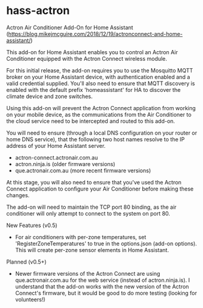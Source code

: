 # hass-actron
Actron Air Conditioner Add-On for Home Assistant (https://blog.mikejmcguire.com/2018/12/19/actronconnect-and-home-assistant/)

This add-on for Home Assistant enables you to control an Actron Air Conditioner equipped with the Actron Connect wireless module. 

For this initial release, the add-on requires you to use the Mosquitto MQTT broker on your Home Assistant device, with authentication enabled and a valid credential supplied. You'll also need to ensure that MQTT discovery is enabled with the default prefix 'homeassistant' for HA to discover the climate device and zone switches.

Using this add-on will prevent the Actron Connect application from working on your mobile device, as the communications from the Air Conditioner to the cloud service need to be intercepted and routed to this add-on.

You will need to ensure (through a local DNS configuration on your router or home DNS service), that the following two host names resolve to the IP address of your Home Assistant server.
- actron-connect.actronair.com.au
- actron.ninja.is (older firmware versions)
- que.actronair.com.au (more recent firmware versions)

At this stage, you will also need to ensure that you've used the Actron Connect application to configure your Air Conditioner before making these changes.

The add-on will need to maintain the TCP port 80 binding, as the air conditioner will only attempt to connect to the system on port 80.

New Features (v0.5)
- For air conditioners with per-zone temperatures, set 'RegisterZoneTemperatures' to true in the options.json (add-on options). This will create per-zone sensor elements in Home Assistant.

Planned (v0.5+)
- Newer firmware versions of the Actron Connect are using que.actronair.com.au for the web service (instead of actron.ninja.is). I understand that the add-on works with the new version of the Actron Connect's firmware, but it would be good to do more testing (looking for volunteers!)
